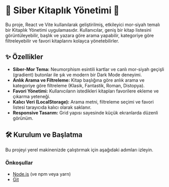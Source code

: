 # 💜 Siber Kitaplık Yönetimi 🚀

Bu proje, React ve Vite kullanılarak geliştirilmiş, etkileyici mor-siyah temalı bir Kitaplık Yönetimi uygulamasıdır. Kullanıcılar, geniş bir kitap listesini görüntüleyebilir, başlık ve yazara göre arama yapabilir, kategoriye göre filtreleyebilir ve favori kitaplarını kolayca yönetebilirler.

## ✨ Özellikler

* **Siber-Mor Tema:** Neumorphism esintili kartlar ve canlı mor-siyah geçişli (gradient) butonlar ile şık ve modern bir Dark Mode deneyimi.
* **Anlık Arama ve Filtreleme:** Kitap başlığına göre anlık arama ve kategoriye göre filtreleme (Klasik, Fantastik, Roman, Distopya).
* **Favori Yönetimi:** Kullanıcıların istedikleri kitapları favorilere ekleme ve çıkarma yeteneği.
* **Kalıcı Veri (LocalStorage):** Arama metni, filtreleme seçimi ve favori listesi tarayıcıda kalıcı olarak saklanır.
* **Responsive Tasarım:** Grid yapısı sayesinde küçük ekranlarda düzenli görünüm.

## 🛠️ Kurulum ve Başlatma

Bu projeyi yerel makinenizde çalıştırmak için aşağıdaki adımları izleyin.

### Önkoşullar

* [Node.js](https://nodejs.org/) (ve npm veya yarn)
* [Git](https://git-scm.com/)

